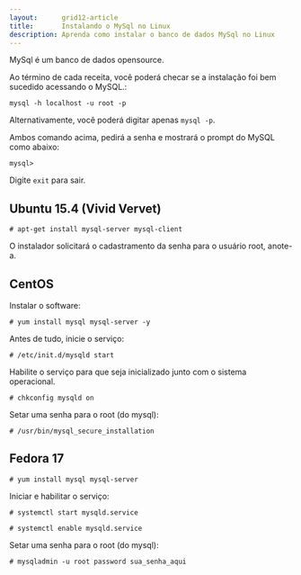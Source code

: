 ```yaml
---
layout:      grid12-article
title:       Instalando o MySql no Linux
description: Aprenda como instalar o banco de dados MySql no Linux
---
```


MySql é um banco de dados opensource.

Ao término de cada receita, você poderá checar se a instalação foi bem sucedido acessando o MySQL.:

	mysql -h localhost -u root -p

Alternativamente, você poderá digitar apenas `mysql -p`.

Ambos comando acima, pedirá a senha e mostrará o prompt do MySQL como abaixo:

	mysql>

Digite `exit` para sair.



Ubuntu 15.4 (Vivid Vervet)
---

	# apt-get install mysql-server mysql-client
    
O instalador solicitará o cadastramento da senha para o usuário root, anote-a.



CentOS
---

Instalar o software:

	# yum install mysql mysql-server -y 

Antes de tudo, inicie o serviço:

	# /etc/init.d/mysqld start

Habilite o serviço para que seja inicializado junto com o sistema operacional.
	
	# chkconfig mysqld on 

Setar uma senha para o root (do mysql):

	# /usr/bin/mysql_secure_installation



Fedora 17
---

	# yum install mysql mysql-server

Iniciar e habilitar o serviço:

	# systemctl start mysqld.service
	
	# systemctl enable mysqld.service

Setar uma senha para o root (do mysql):

	# mysqladmin -u root password sua_senha_aqui